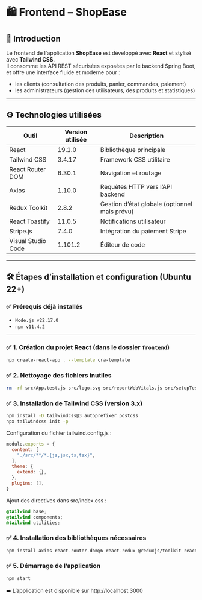 # 🛍️ Frontend – ShopEase

## 🎯 Introduction

Le frontend de l'application **ShopEase** est développé avec **React** et stylisé avec **Tailwind CSS**.  
Il consomme les API REST sécurisées exposées par le backend Spring Boot, et offre une interface fluide et moderne pour :

- les clients (consultation des produits, panier, commandes, paiement)
- les administrateurs (gestion des utilisateurs, des produits et statistiques)

---

## ⚙️ Technologies utilisées

| Outil               | Version utilisée    | Description                                     |
|---------------------|---------------------|-------------------------------------------------|
| React               | 19.1.0              | Bibliothèque principale                         |
| Tailwind CSS        | 3.4.17              | Framework CSS utilitaire                        |
| React Router DOM    | 6.30.1              | Navigation et routage                           |
| Axios               | 1.10.0              | Requêtes HTTP vers l’API backend                |
| Redux Toolkit       | 2.8.2               | Gestion d’état globale (optionnel mais prévu)   |
| React Toastify      | 11.0.5              | Notifications utilisateur                       |
| Stripe.js           | 7.4.0               | Intégration du paiement Stripe                  |
|Visual Studio Code   | 1.101.2             |  Éditeur de code
---

## 🛠️ Étapes d’installation et configuration (Ubuntu 22+)

### ✅ Prérequis déjà installés

- `Node.js v22.17.0`
- `npm v11.4.2`

---

### ✅ 1. Création du projet React (dans le dossier `frontend`)

```bash
npx create-react-app . --template cra-template
```

### ✅ 2. Nettoyage des fichiers inutiles
```bash
rm -rf src/App.test.js src/logo.svg src/reportWebVitals.js src/setupTests.js
```
### ✅ 3. Installation de Tailwind CSS (version 3.x)
```bash
npm install -D tailwindcss@3 autoprefixer postcss
npx tailwindcss init -p
```
Configuration du fichier tailwind.config.js :

```js
module.exports = {
  content: [
    "./src/**/*.{js,jsx,ts,tsx}",
  ],
  theme: {
    extend: {},
  },
  plugins: [],
}
```
Ajout des directives dans src/index.css :

```css
@tailwind base;
@tailwind components;
@tailwind utilities;
```
### ✅ 4. Installation des bibliothèques nécessaires
```bash
npm install axios react-router-dom@6 react-redux @reduxjs/toolkit react-toastify @stripe/stripe-js
```
### ✅ 5. Démarrage de l’application
```bash
npm start
```
➡️ L’application est disponible sur http://localhost:3000
